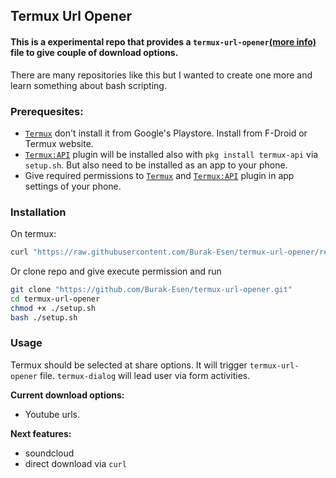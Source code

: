 
## Termux Url Opener

#### This is a experimental repo that provides a `termux-url-opener`[(more info)](https://wiki.termux.com/wiki/Intents_and_Hooks) file to give couple of download options.

There are many repositories like this but I wanted to create one more and learn something about bash scripting.

### Prerequesites:
- [`Termux`](https://f-droid.org/packages/com.termux.api/) don't install it from Google's Playstore. Install from F-Droid or Termux website.
- [`Termux:API`](https://f-droid.org/packages/com.termux.api/) plugin will be installed also with `pkg install termux-api` via `setup.sh`. But also need to be installed as an app to your phone.
- Give required permissions to [`Termux`](https://f-droid.org/packages/com.termux.api/) and [`Termux:API`](https://f-droid.org/packages/com.termux.api/) plugin in app settings of your phone.

### Installation

On termux:
```bash
curl "https://raw.githubusercontent.com/Burak-Esen/termux-url-opener/refs/heads/main/setup.sh" | sh
```

Or clone repo and give execute permission and run
```bash
git clone "https://github.com/Burak-Esen/termux-url-opener.git"
cd termux-url-opener
chmod +x ./setup.sh
bash ./setup.sh
```

### Usage

Termux should be selected at share options. It will trigger `termux-url-opener` file. `termux-dialog` will lead user via form activities.

**Current download options:**
- Youtube urls.

**Next features:**
- soundcloud
- direct download via `curl`
